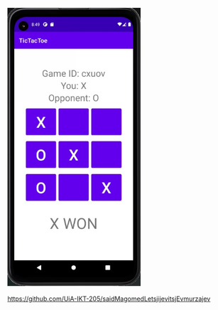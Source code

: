 <img width="300" alt="firestScreen" src="./screenshot/tictactoe_screen.jpg"> <br/><br/>
https://github.com/UiA-IKT-205/saidMagomedLetsjijevitsjEvmurzajev
